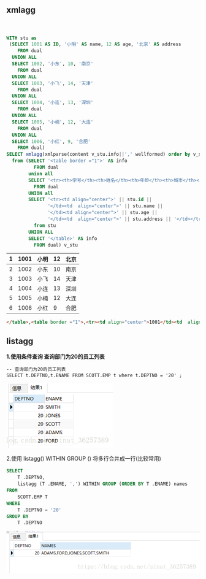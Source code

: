 ## xmlagg

```sql


WITH stu as
 (SELECT 1001 AS ID, '小明' AS name, 12 AS age, '北京' AS address
    FROM dual
  UNION ALL
  SELECT 1002, '小东', 10, '南京'
    FROM dual
  UNION ALL
  SELECT 1003, '小飞', 14, '天津'
    FROM dual
  UNION ALL
  SELECT 1004, '小连', 13, '深圳'
    FROM dual
  UNION ALL
  SELECT 1005, '小楠', 12, '大连'
    FROM dual
  UNION ALL
  SELECT 1006, '小红', 9, '合肥'
    FROM dual)
SELECT xmlagg(xmlparse(content v_stu.info||',' wellformed) order by v_stu.info).getclobval() as 新的列名
  from (SELECT '<table border ="1">' AS info
          FROM dual
        union all
        SELECT '<tr><th>学号</th><th>姓名</th><th>年龄</th><th>城市</th></tr>' AS info
          FROM dual
        UNION all
        SELECT '<tr><td align="center">' || stu.id ||
               '</td><td  align="center">' || stu.name ||
               '</td><td align="center">' || stu.age ||
               '</td><td  align="center">' || stu.address || '</td></tr>'
          from stu
        UNION ALL
        SELECT '</table>' AS info
          FROM dual) v_stu
```



| 1    | 1001 | 小明 | 12   | 北京 |
| ---- | ---- | ---- | ---- | ---- |
| 2    | 1002 | 小东 | 10   | 南京 |
| 3    | 1003 | 小飞 | 14   | 天津 |
| 4    | 1004 | 小连 | 13   | 深圳 |
| 5    | 1005 | 小楠 | 12   | 大连 |
| 6    | 1006 | 小红 | 9    | 合肥 |

```html
</table>,<table border ="1">,<tr><td align="center">1001</td><td  align="center">小明</td><td align="center">12</td><td  align="center">北京</td></tr>,<tr><td align="center">1002</td><td  align="center">小东</td><td align="center">10</td><td  align="center">南京</td></tr>,<tr><td align="center">1003</td><td  align="center">小飞</td><td align="center">14</td><td  align="center">天津</td></tr>,<tr><td align="center">1004</td><td  align="center">小连</td><td align="center">13</td><td  align="center">深圳</td></tr>,<tr><td align="center">1005</td><td  align="center">小楠</td><td align="center">12</td><td  align="center">大连</td></tr>,<tr><td align="center">1006</td><td  align="center">小红</td><td align="center">9</td><td  align="center">合肥</td></tr>,<tr><th>学号</th><th>姓名</th><th>年龄</th><th>城市</th></tr>,
```



## listagg

**1.使用条件查询 查询部门为20的员工列表**

```
-- 查询部门为20的员工列表
SELECT t.DEPTNO,t.ENAME FROM SCOTT.EMP t where t.DEPTNO = '20' ;
```

![img](https://raw.githubusercontent.com/aiiw/office/main/img/20180711180440396)



2.使用  listagg() WITHIN GROUP ()  将多行合并成一行(比较常用)

```sql
SELECT
	T .DEPTNO,
	listagg (T .ENAME, ',') WITHIN GROUP (ORDER BY T .ENAME) names
FROM
	SCOTT.EMP T
WHERE
	T .DEPTNO = '20'
GROUP BY
	T .DEPTNO
```

![img](https://raw.githubusercontent.com/aiiw/office/main/img/20180711180852331)



